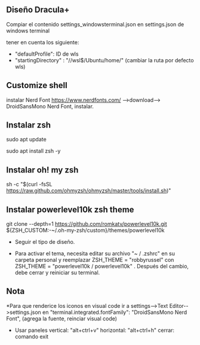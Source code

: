 ## Diseño Dracula+

Compiar el contenido settings_windowsterminal.json en settings.json de windows terminal

tener en cuenta los siguiente:
*  "defaultProfile": ID de wls 
*  "startingDirectory" : "//wsl$/Ubuntu/home/<user>" (cambiar la ruta por defecto wls)

## Customize shell

instalar Nerd Font https://www.nerdfonts.com/ -->download--> DroidSansMono Nerd Font, instalar.

## Instalar zsh

sudo apt update

sudo apt install zsh -y

## Instalar oh! my zsh

sh -c "$(curl -fsSL https://raw.github.com/ohmyzsh/ohmyzsh/master/tools/install.sh)"

## Instalar powerlevel10k zsh theme

git clone --depth=1 https://github.com/romkatv/powerlevel10k.git ${ZSH_CUSTOM:-~/.oh-my-zsh/custom}/themes/powerlevel10k

* Seguir el tipo de diseño.

* Para activar el tema, necesita editar su archivo "~ / .zshrc" en su carpeta personal y reemplazar ZSH_THEME = "robbyrussel" con ZSH_THEME = "powerlevel10k / powerlevel10k" . Después del cambio, debe cerrar y reiniciar su terminal.


## Nota
*Para que renderice los iconos en visual code ir a settings-->Text Editor-->settings.json en "terminal.integrated.fontFamily": "DroidSansMono Nerd Font", (agrega la fuente, reinciar visual code)

* Usar paneles 
    vertical: "alt+ctrl+v"
    horizontal: "alt+ctrl+h"
    cerrar: comando exit